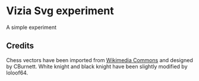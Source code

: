 # Vizia Svg experiment

A simple experiment

## Credits

Chess vectors have been imported from [Wikimedia Commons](https://commons.wikimedia.org/wiki/Category:SVG_chess_pieces) and designed by CBurnett.
White knight and black knight have been slightly modified by loloof64.
